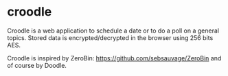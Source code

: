 croodle
=======
Croodle is a web application to schedule a date or to do a poll on a general topics. Stored data is encrypted/decrypted in the browser using 256 bits AES.

Croodle is inspired by ZeroBin: https://github.com/sebsauvage/ZeroBin and of course by Doodle.
